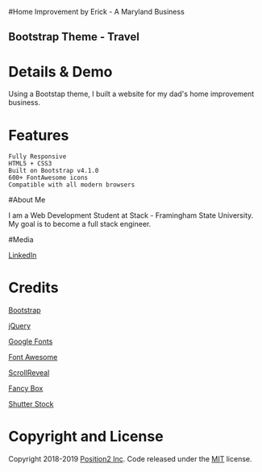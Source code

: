 #Home Improvement by Erick - A Maryland Business
## Bootstrap Theme - Travel


# Details & Demo

Using a Bootstap theme, I built a website for my dad's home improvement business.

# Features

    Fully Responsive
    HTML5 + CSS3
    Built on Bootstrap v4.1.0
    600+ FontAwesome icons
    Compatible with all modern browsers

#About Me

I am a Web Development Student at Stack - Framingham State University. My goal is to become a full stack engineer. 

#Media

[LinkedIn](https://www.linkedin.com/in/erick-p/)

# Credits

[Bootstrap](http://getbootstrap.com/)

[jQuery](http://jquery.com/)

[Google Fonts](https://www.google.com/fonts/)

[Font Awesome](https://fontawesome.com/)

[ScrollReveal](https://github.com/jlmakes/scrollreveal)

[Fancy Box](http://fancyapps.com/fancybox/3/)

[Shutter Stock](https://www.shutterstock.com/)


# Copyright and License

Copyright 2018-2019 [Position2 Inc](https://www.position2.com/). Code released under the [MIT](https://github.com/Position2/free-bootstrap-theme-t/blob/master/LICENSE) license.
